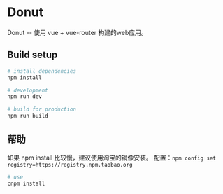# Donut

Donut -- 使用  vue + vue-router 构建的web应用。

## Build setup

```bash
# install dependencies
npm install
```

```bash
# development
npm run dev
```

```bash
# build for production
npm run build
```

## 帮助
如果 npm install 比较慢，建议使用淘宝的镜像安装。
配置：`npm config set registry=https://registry.npm.taobao.org`

```bash
# use
cnpm install
```
